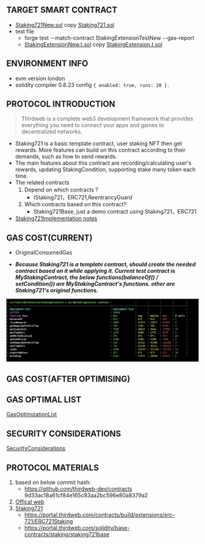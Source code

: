 ## TARGET SMART CONTRACT
*  [Staking721New.sol](contracts/extension/Staking721New.sol) copy [Staking721.sol](contracts/extension/Staking721.sol)  
*  test file
    * forge test --match-contract StakingExtensionTestNew --gas-report
    * [StakingExtensionNew.t.sol](./src/test/sdk/extension/StakingExtensionNew.t.sol) copy [StakingExtension.t.sol](./src/test/sdk/extension/StakingExtension.t.sol)

## ENVIRONMENT INFO
* evm version london
* solidity compiler 0.8.23 config `{ enabled: true, runs: 20 }.`


## PROTOCOL INTRODUCTION
> Thirdweb is a complete web3 development framework that provides everything you need to connect your apps and games to decentralized networks.
* Staking721 is a basic template contract, user staking NFT then get rewards. More features can build on this contract according to their demands, such as how to send rewards.  
* The main features about this contract are recording/calculating user's rewards, updating StakingCondition, supporting stake many token each time.
* The related contracts
    1. Depend on which contracts？
        * IStaking721，ERC721,ReentrancyGuard
    2. Which contracts based on this contract?
        * Staking721Base, just a demo contract using Staking721，ERC721
* [Staking721Implementation notes](Staking721Implementation.md)
## GAS COST(CURRENT)
- OriginalConsumedGas
 * ***Because Staking721 is a template contract, should create the needed contract based on it while applying it. Current test contract is MyStakingContract, the below functions(balanceOf() / setCondition()) are MyStakingContract's functions. other are Staking721's original functions.*** 
  <img src="OriginalConsumedGas.png" alt="external_result" width="1000"/>



## GAS COST(AFTER OPTIMISING)




## GAS OPTIMAL LIST

[GasOptimizationList](GasOptimizationList.md)


## SECURITY CONSIDERATIONS
[SecurityConsiderations](SecurityConsiderations.md)



## PROTOCOL MATERIALS
1. based on below commit hash: 
    *   https://github.com/thirdweb-dev/contracts 9d33ac18a61cf84e165c83aa2bc596e80a8379a2
2. [Offical web](https://portal.thirdweb.com/contracts)
3. [Staking721](contracts/extension/Staking721.sol)
    * https://portal.thirdweb.com/contracts/build/extensions/erc-721/ERC721Staking
    * https://portal.thirdweb.com/solidity/base-contracts/staking/staking721base
    

